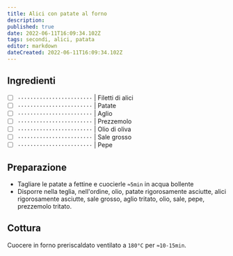 ```yaml
---
title: Alici con patate al forno
description: 
published: true
date: 2022-06-11T16:09:34.102Z
tags: secondi, alici, patata
editor: markdown
dateCreated: 2022-06-11T16:09:34.102Z
---
```


## Ingredienti

* [ ] `························` | Filetti di alici
* [ ] `························` | Patate
* [ ] `························` | Aglio
* [ ] `························` | Prezzemolo
* [ ] `························` | Olio di oliva
* [ ] `························` | Sale grosso
* [ ] `························` | Pepe

## Preparazione

* Tagliare le patate a fettine e cuocierle `≈5min` in acqua bollente
* Disporre nella teglia, nell'ordine, olio, patate rigorosamente asciutte, alici rigorosamente asciutte, sale grosso, aglio tritato, olio, sale, pepe, prezzemolo tritato.

## Cottura

Cuocere in forno preriscaldato ventilato a `180°C` per `≈10-15min`.